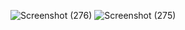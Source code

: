 ![Screenshot (276)](https://github.com/074rey/CameraController/assets/139076850/255d521a-47a5-44e3-9ccd-83e6151b33bb)
![Screenshot (275)](https://github.com/074rey/CameraController/assets/139076850/9f08bc80-47cb-4b45-bb80-b3debdc1c175)
